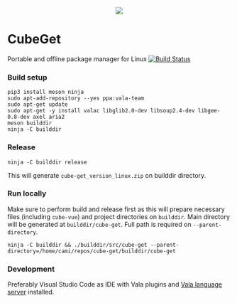 <p align="center">
<img src="https://cube.camicri.com/_media/cubelogo.png">
</p>

# CubeGet
Portable and offline package manager for Linux
[![Build Status](https://travis-ci.com/camicri/cube-get.svg?branch=master)](https://travis-ci.com/camicri/cube-get)

### Build setup
```
pip3 install meson ninja
sudo apt-add-repository --yes ppa:vala-team
sudo apt-get update
sudo apt-get -y install valac libglib2.0-dev libsoup2.4-dev libgee-0.8-dev axel aria2
meson builddir
ninja -C builddir
```
### Release
```
ninja -C builddir release
```

This will generate `cube-get_version_linux.zip` on builddir directory.

### Run locally
Make sure to perform build and release first as this will prepare necessary files (including `cube-vue`) and project directories on `builddir`.
Main directory will be generated at `builddir/cube-get`. Full path is required on `--parent-directory`.
```
ninja -C builddir && ./builddir/src/cube-get --parent-directory=/home/cami/repos/cube-get/builddir/cube-get
```

### Development
Preferably Visual Studio Code as IDE with Vala plugins and [Vala language server](https://github.com/benwaffle/vala-language-server) installed.
